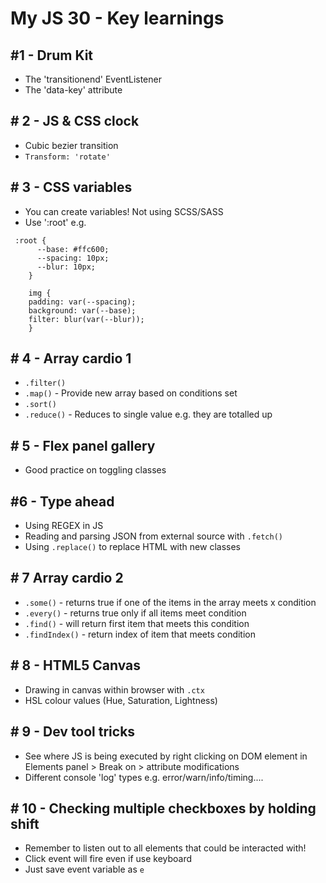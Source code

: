 
# My JS 30 - Key learnings

## #1 - Drum Kit
* The 'transitionend' EventListener
* The 'data-key' attribute

## # 2 - JS & CSS clock
* Cubic bezier transition
* `Transform: 'rotate'`

## # 3 - CSS variables
* You can create variables! Not using SCSS/SASS 
* Use ':root' e.g.
```
 :root {
      --base: #ffc600;
      --spacing: 10px;
      --blur: 10px;
    }

    img {
    padding: var(--spacing);
    background: var(--base);
    filter: blur(var(--blur));
    }

```
## # 4 - Array cardio 1
* `.filter()` 
* `.map()` - Provide new array based on conditions set
* `.sort()`
* `.reduce()` - Reduces to single value e.g. they are totalled up

## # 5 - Flex panel gallery
* Good practice on toggling classes

## #6 - Type ahead
* Using REGEX in JS
* Reading and parsing JSON from external source with `.fetch()`
* Using `.replace()` to replace HTML with new classes

## # 7 Array cardio 2
* `.some()` - returns true if one of the items in the array meets x condition
* `.every()` - returns true only if all items meet condition
* `.find()` - will return first item that meets this condition
* `.findIndex()` - return index of item that meets condition

## # 8 - HTML5 Canvas
* Drawing in canvas within browser with `.ctx`
* HSL colour values (Hue, Saturation, Lightness)

## # 9 - Dev tool tricks
* See where JS is being executed by right clicking on DOM element in Elements panel > Break on > attribute modifications
* Different console 'log' types e.g. error/warn/info/timing....

## # 10 - Checking multiple checkboxes by holding shift
* Remember to listen out to all elements that could be interacted with!
* Click event will fire even if use keyboard
* Just save event variable as `e`
